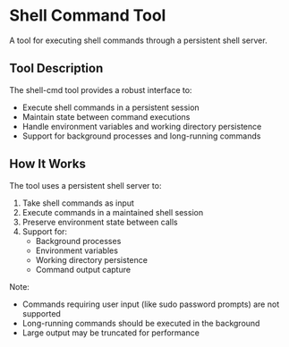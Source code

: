# Shell Command Tool

A tool for executing shell commands through a persistent shell server.

## Tool Description

The shell-cmd tool provides a robust interface to:
- Execute shell commands in a persistent session
- Maintain state between command executions
- Handle environment variables and working directory persistence
- Support for background processes and long-running commands

## How It Works

The tool uses a persistent shell server to:
1. Take shell commands as input
2. Execute commands in a maintained shell session
3. Preserve environment state between calls
4. Support for:
   - Background processes
   - Environment variables
   - Working directory persistence
   - Command output capture

Note: 
- Commands requiring user input (like sudo password prompts) are not supported
- Long-running commands should be executed in the background
- Large output may be truncated for performance